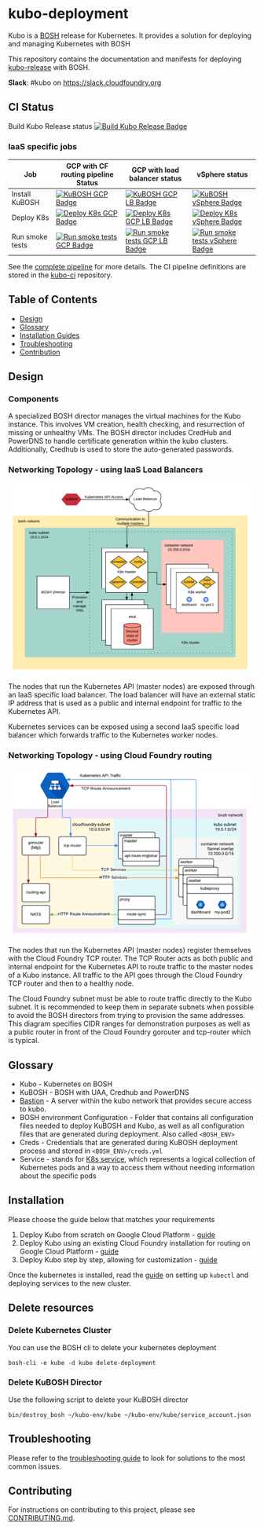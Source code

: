 # kubo-deployment

Kubo is a [BOSH](https://bosh.io/) release for Kubernetes. It provides a solution for deploying and managing Kubernetes with BOSH

This repository contains the documentation and manifests for deploying [kubo-release](https://github.com/cloudfoundry-incubator/kubo-release) with BOSH.


**Slack**: #kubo on https://slack.cloudfoundry.org

## CI Status

Build Kubo Release status [![Build Kubo Release Badge](https://ci.kubo.sh/api/v1/teams/main/pipelines/kubo-deployment/jobs/build-kubo-release/badge)](https://ci.kubo.sh/teams/main/pipelines/kubo-deployment)

### IaaS specific jobs

| Job | GCP with CF routing pipeline Status |GCP with load balancer status|vSphere status|
|---------|--------|--------|--------|
| Install KuBOSH | [![KuBOSH GCP Badge](https://ci.kubo.sh/api/v1/teams/main/pipelines/kubo-deployment/jobs/install-bosh-gcp/badge)](https://ci.kubo.sh/teams/main/pipelines/kubo-deployment) | [![KuBOSH GCP LB Badge](https://ci.kubo.sh/api/v1/teams/main/pipelines/kubo-deployment/jobs/install-bosh-gcp-lb/badge)](https://ci.kubo.sh/teams/main/pipelines/kubo-deployment) | [![KuBOSH vSphere Badge](https://ci.kubo.sh/api/v1/teams/main/pipelines/kubo-deployment/jobs/install-bosh-vsphere/badge)](https://ci.kubo.sh/teams/main/pipelines/kubo-deployment) |
| Deploy K8s | [![Deploy K8s GCP Badge](https://ci.kubo.sh/api/v1/teams/main/pipelines/kubo-deployment/jobs/deploy-k8s-gcp/badge)](https://ci.kubo.sh/teams/main/pipelines/kubo-deployment) | [![Deploy K8s GCP LB Badge](https://ci.kubo.sh/api/v1/teams/main/pipelines/kubo-deployment/jobs/deploy-k8s-gcp-lb/badge)](https://ci.kubo.sh/teams/main/pipelines/kubo-deployment) | [![Deploy K8s vSphere Badge](https://ci.kubo.sh/api/v1/teams/main/pipelines/kubo-deployment/jobs/deploy-k8s-vsphere/badge)](https://ci.kubo.sh/teams/main/pipelines/kubo-deployment) |
| Run smoke tests | [![Run smoke tests GCP Badge](https://ci.kubo.sh/api/v1/teams/main/pipelines/kubo-deployment/jobs/deploy-workload-gcp/badge)](https://ci.kubo.sh/teams/main/pipelines/kubo-deployment) | [![Run smoke tests GCP LB Badge](https://ci.kubo.sh/api/v1/teams/main/pipelines/kubo-deployment/jobs/deploy-workload-gcp-lb/badge)](https://ci.kubo.sh/teams/main/pipelines/kubo-deployment) | [![Run smoke tests vSphere Badge](https://ci.kubo.sh/api/v1/teams/main/pipelines/kubo-deployment/jobs/deploy-workload-vsphere/badge)](https://ci.kubo.sh/teams/main/pipelines/kubo-deployment) |

See the [complete pipeline](https://ci.kubo.sh/teams/main/pipelines/kubo-deployment) for more details. The CI pipeline definitions are stored in the [kubo-ci](https://github.com/pivotal-cf-experimental/kubo-ci) repository.

## Table of Contents

- [Design](#design)
- [Glossary](#glossary)
- [Installation Guides](#installation)
- [Troubleshooting](#troubleshooting)
- [Contribution](#contributing)

## Design

### Components

A specialized BOSH director manages the virtual machines for the Kubo instance. This involves VM creation, health checking, and resurrection of missing or unhealthy VMs. The BOSH director includes CredHub and PowerDNS to handle certificate generation within the kubo clusters. Additionally, Credhub is used to store the auto-generated passwords.

### Networking Topology - using IaaS Load Balancers

![Diagram describing how traffic is routed to Kubo](docs/images/kubo-network.png)

The nodes that run the Kubernetes API (master nodes) are exposed through an IaaS specific load balancer. The load balancer will have an external static IP address that is used as a public and internal endpoint for traffic to the Kubernetes API.

Kubernetes services can be exposed using a second IaaS specific load balancer which forwards traffic to the Kubernetes worker nodes.

### Networking Topology - using Cloud Foundry routing

![Diagram describing how traffic is routed to Kubo using CF](docs/images/kubo-network-cf.png)

The nodes that run the Kubernetes API (master nodes) register themselves with the Cloud Foundry TCP router. The TCP Router acts as both public and internal endpoint for the Kubernetes API to route traffic to the master nodes of a Kubo instance. All traffic to the API goes through the Cloud Foundry TCP router and then to a healthy node. 

The Cloud Foundry subnet must be able to route traffic directly to the Kubo subnet. It is recommended to keep them in separate subnets when possible to avoid the BOSH directors from trying to provision the same addresses. This diagram specifies CIDR ranges for demonstration purposes as well as a public router in front of the Cloud Foundry gorouter and tcp-router which is typical.

## Glossary

- Kubo - Kubernetes on BOSH
- KuBOSH - BOSH with UAA, Credhub and PowerDNS
- [Bastion](https://en.wikipedia.org/wiki/Jump_server) - A server within the kubo network that provides secure access to kubo.
- BOSH environment Configuration - Folder that contains all configuration files needed to deploy KuBOSH and Kubo, as well as all 
  configuration files that are generated during deployment. Also called `<BOSH_ENV>`
- Creds - Credentials that are generated during KuBOSH deployment process and stored in `<BOSH_ENV>/creds.yml`
- Service - stands for [K8s service](https://kubernetes.io/docs/user-guide/services), which represents a logical collection 
  of Kubernetes pods and a way to access them without needing information about the specific pods

## Installation

Please choose the guide below that matches your requirements

1. Deploy Kubo from scratch on Google Cloud Platform - [guide](docs/guides/gcp)
1. Deploy Kubo using an existing Cloud Foundry installation for routing on Google Cloud Platform - [guide](docs/guides/gcp-cf)
1. Deploy Kubo step by step, allowing for customization - [guide](docs/guides/customized-installation.md)

Once the kubernetes is installed, read the [guide](../using-kubernetes.md) on setting up
`kubectl` and deploying services to the new cluster.

## Delete resources

### Delete Kubernetes Cluster

You can use the BOSH cli to delete your kubernetes deployment

```
bosh-cli -e kube -d kube delete-deployment
```

### Delete KuBOSH Director

Use the following script to delete your KuBOSH director

```
bin/destroy_bosh ~/kubo-env/kube ~/kubo-env/kube/service_account.json
```

## Troubleshooting

Please refer to the [troubleshooting guide](docs/troubleshooting.md) to look for solutions to the most common issues. 

## Contributing

For instructions on contributing to this project, please see [CONTRIBUTING.md](CONTRIBUTING.md).
